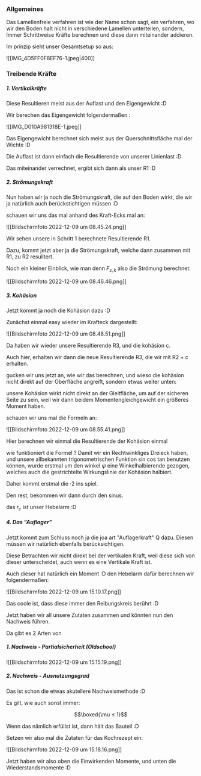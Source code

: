 ### Allgemeines
Das Lamellenfreie verfahren ist wie der Name schon sagt, ein verfahren, wo wir den Boden halt nicht in verschiedene Lamellen unterteilen, sondern, Immer Schrittweise Kräfte berechnen und diese dann miteinander addieren.

Im prinzip sieht unser Gesamtsetup so aus:

![[IMG_4D5FF0F8EF76-1.jpeg|400]]

### Treibende Kräfte
##### 1. Vertikalkräfte 

Diese Resultieren meist aus der Auflast und den Eigengewicht :D 

Wir berechen das Eigengewicht folgendermaßen :

![[IMG_D010A981318E-1.jpeg]]

Das Eigengewicht berechnet sich meist aus der Querschnittsfläche mal der Wichte :D 

Die Auflast ist dann einfach die Resultierende von unserer Linienlast :D

Das miteinander verrechnet, ergibt sich dann als unser R1 :D

##### 2. Strömungskraft
Nun haben wir ja noch die Strömungskraft, die auf den Boden wirkt, die wir ja natürlich auch berückstichtigen müssen :D

schauen wir uns das mal anhand des Kraft-Ecks mal an:

![[Bildschirm­foto 2022-12-09 um 08.45.24.png]]

Wir sehen unsere in Schritt 1 berechnete Resultierende R1.

Dazu, kommt jetzt aber ja die Strömungskraft, welche dann zusammen mit R1, zu R2 resulitert.

Noch ein kleiner Einblick, wie man denn $F_{s,k}$ also die Strömung berechnet:

![[Bildschirm­foto 2022-12-09 um 08.46.46.png]]

##### 3. Kohäsion
Jetzt kommt ja noch die Kohäsion dazu :D 

Zunächst einmal easy wieder im Krafteck dargestellt:

![[Bildschirm­foto 2022-12-09 um 08.48.51.png]]

Da haben wir wieder unsere Resultierende R3, und die kohäsion c.

Auch hier, erhalten wir dann die neue Resultierende R3, die wir mit R2 + c erhalten.

gucken wir uns jetzt an, wie wir das berechnen, und wieso die kohäsion nicht direkt auf der Oberfläche angreift, sondern etwas weiter unten:

unsere Kohäsion wirkt nicht direkt an der Gleitfläche, um auf der sicheren Seite zu sein, weil wir dann beidem Momentengleichgewicht ein größeres Moment haben.

schauen wir uns mal die Formeln an:

![[Bildschirm­foto 2022-12-09 um 08.55.41.png]]

Hier berechnen wir einmal die Resultierende der Kohäsion einmal

wie funktioniert die Formel ?
Damit wir ein Rechtwinkliges Dreieck haben, und unsere allbekannten trigonometrischen Funktion sin cos tan benutzen können, wurde erstmal um den winkel $\psi$ eine Winkelhalbierende gezogen, welches auch die gestrichtelte Wirkungslinie der Kohäsion halbiert.

Daher kommt erstmal die $\cdot 2$ ins spiel.

Den rest, bekommen wir dann durch den sinus.

das $r_c$ ist unser Hebelarm :D 

##### 4. Das "Auflager" 
Jetzt kommt zum Schluss noch ja die joa art "Auflagerkraft" Q dazu. Diesen müssen wir natürlich ebenfalls berücksichtigen.

Diese Betrachten wir nicht direkt bei der vertikalen Kraft, weil diese sich von dieser unterscheidet, auch wenn es eine Vertikale Kraft ist.

Auch dieser hat natürlich ein Moment :D den Hebelarm dafür berechnen wir folgendermaßen:

![[Bildschirm­foto 2022-12-09 um 15.10.17.png]]

Das coole ist, dass diese immer den Reibungskreis berührt :D



Jetzt haben wir all unsere Zutaten zusammen und könnten nun den Nachweis führen.

Da gibt es 2 Arten von

##### 1. Nachweis - Partialsicherheit (Oldschool)
![[Bildschirm­foto 2022-12-09 um 15.15.19.png]]

##### 2. Nachweis - Ausnutzungsgrad
Das ist schon die etwas akutellere Nachweismethode :D

Es gilt, wie auch sonst immer:

$$\boxed{\mu ≤ 1}$$

Wenn das nämlich erfüllst ist, dann hält das Bauteil :D

Setzen wir also mal die Zutaten für das Kochrezept ein:

![[Bildschirm­foto 2022-12-09 um 15.18.16.png]]

Jetzt haben wir also oben die Einwirkenden Momente, und unten die Wiederstandsmomente :D






